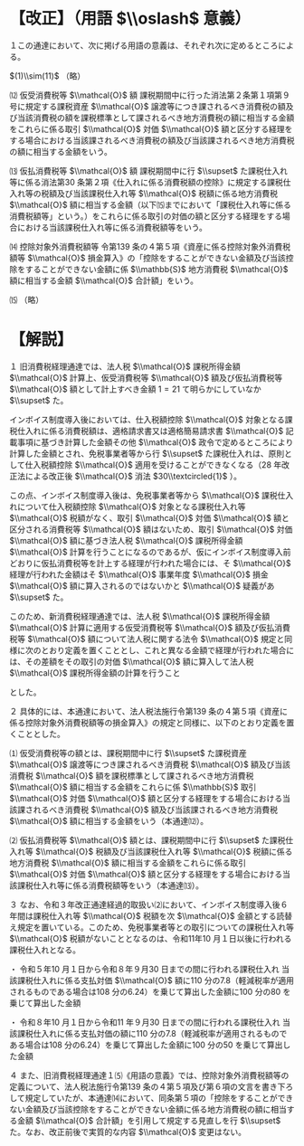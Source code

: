 # 【改正】（用語 $\\oslash$ 意義）

１この通達において、次に掲げる用語の意義は、それぞれ次に定めるところによる。

$(1)\\sim(11)$ （略）

⑿ 仮受消費税等 $\\mathcal{O}$ 額 課税期間中に行った消法第２条第１項第９号に規定する課税資産 $\\mathcal{O}$ 譲渡等につき課されるべき消費税の額及び当該消費税の額を課税標準として課されるべき地方消費税の額に相当する金額をこれらに係る取引 $\\mathcal{O}$ 対価 $\\mathcal{O}$ 額と区分する経理をする場合における当該課されるべき消費税の額及び当該課されるべき地方消費税の額に相当する金額をいう。

⒀ 仮払消費税等 $\\mathcal{O}$ 額 課税期間中に行 $\\supset$ た課税仕入れ等に係る消法第30 条第２項《仕入れに係る消費税額の控除》に規定する課税仕入れ等の税額及び当該課税仕入れ等 $\\mathcal{O}$ 税額に係る地方消費税 $\\mathcal{O}$ 額に相当する金額（以下⒂までにおいて「課税仕入れ等に係る消費税額等」という。）をこれらに係る取引の対価の額と区分する経理をする場合における当該課税仕入れ等に係る消費税額等をいう。

⒁ 控除対象外消費税額等 令第139 条の４第５項《資産に係る控除対象外消費税額等 $\\mathcal{O}$ 損金算入》の「控除をすることができない金額及び当該控除をすることができない金額に係 $\\mathbb{S}$ 地方消費税 $\\mathcal{O}$ 額に相当する金額 $\\mathcal{O}$ 合計額」をいう。

⒂ （略）

# 【解説】

１ 旧消費税経理通達では、法人税 $\\mathcal{O}$ 課税所得金額 $\\mathcal{O}$ 計算上、仮受消費税等 $\\mathcal{O}$ 額及び仮払消費税等 $\\mathcal{O}$ 額として計上すべき金額 $1=21$ て明らかにしていなか $\\supset$ た。

インボイス制度導入後においては、仕入税額控除 $\\mathcal{O}$ 対象となる課税仕入れに係る消費税額は、適格請求書又は適格簡易請求書 $\\mathcal{O}$ 記載事項に基づき計算した金額その他 $\\mathcal{O}$ 政令で定めるところにより計算した金額とされ、免税事業者等から行 $\\supset$ た課税仕入れは、原則として仕入税額控除 $\\mathcal{O}$ 適用を受けることができなくなる（28 年改正法による改正後 $\\mathcal{O}$ 消法 $30\\textcircled{1}$ ）。

この点、インボイス制度導入後は、免税事業者等から $\\mathcal{O}$ 課税仕入れについて仕入税額控除 $\\mathcal{O}$ 対象となる課税仕入れ等 $\\mathcal{O}$ 税額がなく、取引 $\\mathcal{O}$ 対価 $\\mathcal{O}$ 額と区分される消費税等 $\\mathcal{O}$ 額はないため、取引 $\\mathcal{O}$ 対価 $\\mathcal{O}$ 額に基づき法人税 $\\mathcal{O}$ 課税所得金額 $\\mathcal{O}$ 計算を行うことになるのであるが、仮にインボイス制度導入前どおりに仮払消費税等を計上する経理が行われた場合には、そ $\\mathcal{O}$ 経理が行われた金額はそ $\\mathcal{O}$ 事業年度 $\\mathcal{O}$ 損金 $\\mathcal{O}$ 額に算入されるのではないかと $\\mathcal{O}$ 疑義があ $\\supset$ た。

このため、新消費税経理通達では、法人税 $\\mathcal{O}$ 課税所得金額 $\\mathcal{O}$ 計算に適用する仮受消費税等 $\\mathcal{O}$ 額及び仮払消費税等 $\\mathcal{O}$ 額について法人税に関する法令 $\\mathcal{O}$ 規定と同様に次のとおり定義を置くこととし、これと異なる金額で経理が行われた場合には、その差額をその取引の対価 $\\mathcal{O}$ 額に算入して法人税 $\\mathcal{O}$ 課税所得金額の計算を行うこと

とした。

２ 具体的には、本通達において、法人税法施行令第139 条の４第５項《資産に係る控除対象外消費税額等の損金算入》の規定と同様に、以下のとおり定義を置くこととした。

⑴ 仮受消費税等の額とは、課税期間中に行 $\\supset$ た課税資産 $\\mathcal{O}$ 譲渡等につき課されるべき消費税 $\\mathcal{O}$ 額及び当該消費税 $\\mathcal{O}$ 額を課税標準として課されるべき地方消費税 $\\mathcal{O}$ 額に相当する金額をこれらに係 $\\mathbb{S}$ 取引 $\\mathcal{O}$ 対価 $\\mathcal{O}$ 額と区分する経理をする場合における当該課されるべき消費税 $\\mathcal{O}$ 額及び当該課されるべき地方消費税 $\\mathcal{O}$ 額に相当する金額をいう（本通達⑿）。

⑵ 仮払消費税等 $\\mathcal{O}$ 額とは、課税期間中に行 $\\supset$ た課税仕入れ等 $\\mathcal{O}$ 税額及び当該課税仕入れ等 $\\mathcal{O}$ 税額に係る地方消費税 $\\mathcal{O}$ 額に相当する金額をこれらに係る取引 $\\mathcal{O}$ 対価 $\\mathcal{O}$ 額と区分する経理をする場合における当該課税仕入れ等に係る消費税額等をいう（本通達⒀）。

３ なお、令和３年改正通達経過的取扱い⑵において、インボイス制度導入後６年間は課税仕入れ等 $\\mathcal{O}$ 税額を次 $\\mathcal{O}$ 金額とする読替え規定を置いている。このため、免税事業者等との取引についての課税仕入れ等 $\\mathcal{O}$ 税額がないこととなるのは、令和11年10 月１日以後に行われる課税仕入れとなる。

・ 令和５年10 月１日から令和８年９月30 日までの間に行われる課税仕入れ 当該課税仕入れに係る支払対価 $\\mathcal{O}$ 額に110 分の7.8（軽減税率が適用されるものである場合は108 分の6.24）を乗じて算出した金額に100 分の80 を乗じて算出した金額

・ 令和８年10 月１日から令和11 年９月30 日までの間に行われる課税仕入れ 当該課税仕入れに係る支払対価の額に110 分の7.8（軽減税率が適用されるものである場合は108 分の6.24）を乗じて算出した金額に100 分の50 を乗じて算出した金額

４ また、旧消費税経理通達１⑸《用語の意義》では、控除対象外消費税額等の定義について、法人税法施行令第139 条の４第５項及び第６項の文言を書き下ろして規定していたが、本通達⒁において、同条第５項の「控除をすることができない金額及び当該控除をすることができない金額に係る地方消費税の額に相当する金額 $\\mathcal{O}$ 合計額」を引用して規定する見直しを行 $\\supset$ た。なお、改正前後で実質的な内容 $\\mathcal{O}$ 変更はない。